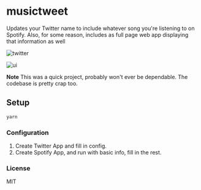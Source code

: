 # musictweet

Updates your Twitter name to include whatever song you're listening to on
Spotify. Also, for some reason, includes as full page web app displaying
that information as well


![twitter]()

![ui]()

**Note** This was a quick project, probably won't ever be dependable.
The codebase is pretty crap too.

## Setup

```bash
yarn
```

### Configuration

1. Create Twitter App and fill in config.
2. Create Spotify App, and run with basic info, fill in the rest.

### License

MIT
